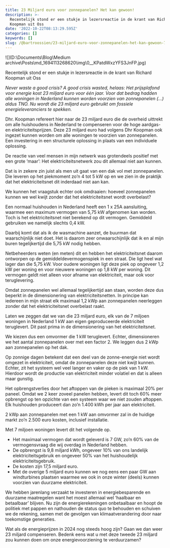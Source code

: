 ```yaml
---
title: 23 Miljard euro voor zonnepanelen? Het kan gewoon!
description: >-
  Recentelijk stond er een stukje in lezersreactie in de krant van Richard
  Koopman uit Oss
date: '2022-10-22T08:13:29.595Z'
categories: []
keywords: []
slug: /@bartroossien/23-miljard-euro-voor-zonnepanelen-het-kan-gewoon-74a76b51a71f
---
```


![](D:\Documents\Blog\Medium archive\Posts\md_1694113268620\img\0__KPatdWxzYFS3JnFP.jpg)

Recentelijk stond er een stukje in lezersreactie in de krant van Richard Koopman uit Oss

_Never waste a good crisis? A good crisis wasted, helaas: Het prijsplafond voor energie kost 23 miljard euro voor één jaar. Voor dat bedrag hadden alle woningen in Nederland kunnen worden voorzien van zonnepanelen (…) aldus TNO. Nu wordt die 23 miljard euro gebruikt om fossiele energieleveranciers te spekken._

Dhr. Koopman refereert hier naar de 23 miljard euro die de overheid uittrekt om alle huishoudens in Nederland te compenseren voor de hoge aardgas- en elektriciteitsprijzen. Deze 23 miljard euro had volgens Dhr Koopman ook ingezet kunnen worden om alle woningen te voorzien van zonnepanelen. Een investering in een structurele oplossing in plaats van een individuele oplossing.

De reactie van veel mensen in mijn netwerk was grotendeels positief met een grote ‘maar’: Het elektriciteitsnetwerk zou dit allemaal niet aan kunnen.

Dat is in zekere zin juist als men uit gaat van een dak vol met zonnepanelen. Die leveren op het piekmoment zo’n 4 tot 5 kW op en we zien in de praktijk dat het elektriciteitsnet dit inderdaad niet aan kan.

We kunnen het vraagstuk echter ook omdraaien: hoeveel zonnepanelen kunnen we wel kwijt zonder dat het elektriciteitsnet wordt overbelast?

Een normaal huishouden in Nederland heeft een 1 x 25A aansluiting, waarmee een maximum vermogen van 5,75 kW afgenomen kan worden. Toch is het elektriciteitsnet niet berekend op dit vermogen. Gemiddeld gebruiken we namelijk slechts 0,4 kW.

Daarbij komt dat als ik de wasmachine aanzet, de buurman dat waarschijnlijk niet doet. Het is daarom zeer onwaarschijnlijk dat ik en al mijn buren tegelijkertijd die 5,75 kW nodig hebben.

Netbeheerders weten (en meten) dit en hebben het elektriciteitsnet daarom ontworpen op de gemiddeldevermogenspiek in een straat. Die ligt heel wat lager dan die 5,75 kW. Voor oudere woningen ligt deze piek op ongeveer 1,2 kW per woning en voor nieuwere woningen op 1,8 kW per woning. Dit vermogen geldt niet alleen voor afname van elektriciteit, maar ook voor teruglevering.

Omdat zonnepanelen wel allemaal tegelijkertijd aan staan, worden deze dus beperkt in de dimensionering van elektriciteitsnetten. In principe kan iedereen in mijn straat elk maximaal 1,2 kWp aan zonnepanelen neerleggen zonder dat het elektriciteitsnet overbelast raakt.

Laten we zeggen dat we van die 23 miljard euro, elk van de 7 miljoen woningen in Nederland 1 kW aan eigen geproduceerde elektriciteit teruglevert. Dit past prima in de dimensionering van het elektriciteitsnet.

We kiezen dus een omvormer die 1 kW teruglevert. Echter, dimensioneren we het aantal zonnepanelen over met een factor 2. We leggen dus 2 kWp aan zonnepanelen op het dak.

Op zonnige dagen betekent dat een deel van de zonne-energie niet wordt omgezet in elektriciteit, omdat de zonnepanelen deze niet kwijt kunnen. Echter, zit het systeem wel veel langer en vaker op de piek van 1 kW. Hierdoor wordt de productie van elektriciteit minder volatiel en dat is alleen maar gunstig.

Het opbrengstverlies door het aftoppen van de pieken is maximaal 20% per paneel. Omdat we 2 keer zoveel panelen hebben, levert dit toch 60% meer opbrengst op ten opzichte van een systeem waar we niet zouden aftoppen. Elk huishouden produceert dan zo’n 1.400 kWh per jaar aan elektriciteit.

2 kWp aan zonnepanelen met een 1 kW aan omvormer zal in de huidige markt zo’n 2.500 euro kosten, inclusief installatie.

Met 7 miljoen woningen levert dit het volgende op.

*   Het maximaal vermogen dat wordt geleverd is 7 GW, zo’n 60% van de vermogensvraag die wij overdag in Nederland hebben.
*   De opbrengst is 9,8 miljard kWh, ongeveer 10% van ons landelijk elektriciteitsgebruik en ongeveer 50% van het huishoudelijk elektriciteitsgebruik.
*   De kosten zijn 17,5 miljard euro.
*   Met de overige 5 miljard euro kunnen we nog eens een paar GW aan windturbines plaatsen waarmee we ook in onze winter (deels) kunnen voorzien van duurzame elektriciteit.

We hebben jarenlang verzaakt te investeren in energiebesparende en duurzame maatregelen want het moest allemaal wel ‘haalbaar en betaalbaar’ blijven. Nu zijn de energierekeningen onbetaalbaar en hoopt de politiek met pappen en nathouden de status quo te behouden en schuiven we de rekening, samen met de gevolgen van klimaatverandering door naar toekomstige generaties.

Wat als de energieprijzen in 2024 nog steeds hoog zijn? Gaan we dan weer 23 miljard compenseren. Bedenk eens wat u met deze tweede 23 miljard zou kunnen doen om onze energievoorziening te verduurzamen?